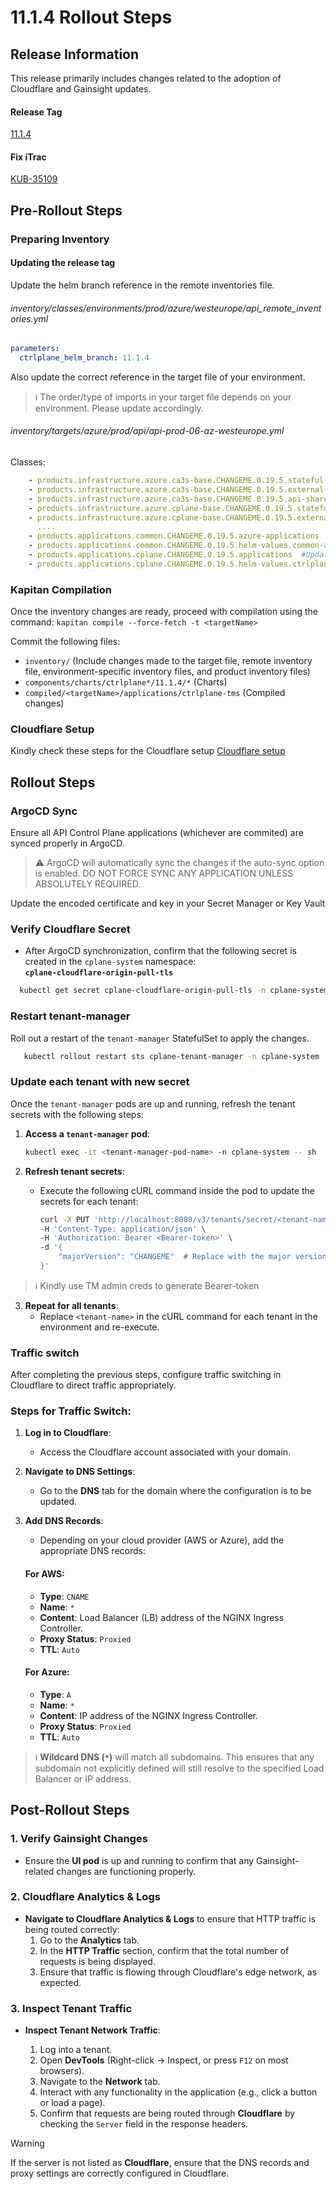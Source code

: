 # 11.1.4 Rollout Steps

## Release Information

This release primarily includes changes related to the adoption of Cloudflare and Gainsight updates.

#### Release Tag

[11.1.4](https://github.webmethods.io/AIM/kub-helm-charts-ctrlplane/releases/tag/11.1.4)


#### Fix iTrac

[KUB-35109](https://icoitrac.eur.ad.sag/browse/KUB-36094)

## Pre-Rollout Steps

### Preparing Inventory

#### Updating the release tag

Update the helm branch reference in the remote inventories file.

###### inventory/classes/environments/prod/azure/westeurope/api_remote_inventories.yml
```yaml
parameters:
  ctrlplane_helm_branch: 11.1.4
```

Also update the correct reference in the target file of your environment.

> :information_source: The order/type of imports in your target file depends on your environment. Please update accordingly.

###### inventory/targets/azure/prod/api/api-prod-06-az-westeurope.yml

Classes:
```yaml
    - products.infrastructure.azure.ca3s-base.CHANGEME.0.19.5.stateful-base  #Update the tag to corresponding release of common charts. Example: 
    - products.infrastructure.azure.ca3s-base.CHANGEME.0.19.5.external-module-deps  #Update the tag to corresponding release of common charts. Example: 
    - products.infrastructure.azure.ca3s-base.CHANGEME.0.19.5.api-shared-external-module-deps  #Update the tag to corresponding release of common charts. Example:
    - products.infrastructure.azure.cplane-base.CHANGEME.0.19.5.stateful-base  #Update this with tag: 11.1.4
    - products.infrastructure.azure.cplane-base.CHANGEME.0.19.5.external-module-deps  #Update this with tag: 11.1.4
      ....
    - products.applications.common.CHANGEME.0.19.5.azure-applications  #Update the tag to corresponding release of common charts. Example: 
    - products.applications.common.CHANGEME.0.19.5.helm-values.common-azure-values-wrapper  #Update the tag to corresponding release of common charts. Example: 
    - products.applications.cplane.CHANGEME.0.19.5.applications  #Update this with tag: 11.1.4
    - products.applications.cplane.CHANGEME.0.19.5.helm-values.ctrlplane-azure-values-wrapper  #Update this with tag: 11.1.4
```

### Kapitan Compilation

Once the inventory changes are ready, proceed with compilation using the command: `kapitan compile --force-fetch -t <targetName>`

Commit the following files:
* `inventory/` (Include changes made to the target file, remote inventory file, environment-specific inventory files, and product inventory files)
* `components/charts/ctrlplane*/11.1.4/*` (Charts)
* `compiled/<targetName>/applications/ctrlplane-tms` (Compiled changes)

###  Cloudflare Setup 

Kindly check these steps for the Cloudflare setup [Cloudflare setup](../common/cplane-cloudflare.md)


## Rollout Steps


### ArgoCD Sync
Ensure all API Control Plane applications (whichever are commited) are synced properly in ArgoCD.

> :warning: ArgoCD will automatically sync the changes if the auto-sync option is enabled. DO NOT FORCE SYNC ANY APPLICATION UNLESS ABSOLUTELY REQUIRED.
 
Update the encoded certificate and key in your Secret Manager or Key Vault

### Verify Cloudflare Secret

- After ArgoCD synchronization, confirm that the following secret is created in the `cplane-system` namespace:  
  **`cplane-cloudflare-origin-pull-tls`** 

```bash
  kubectl get secret cplane-cloudflare-origin-pull-tls -n cplane-system
```


### Restart tenant-manager

Roll out a restart of the `tenant-manager` StatefulSet to apply the changes.

```bash
   kubectl rollout restart sts cplane-tenant-manager -n cplane-system
```

### Update each tenant with new secret

Once the `tenant-manager` pods are up and running, refresh the tenant secrets with the following steps:

1. **Access a `tenant-manager` pod**:

     ```bash
     kubectl exec -it <tenant-manager-pod-name> -n cplane-system -- sh
     ```

2. **Refresh tenant secrets**:
   - Execute the following cURL command inside the pod to update the secrets for each tenant:
     ```bash
     curl -X PUT 'http://localhost:8080/v3/tenants/secret/<tenant-name>/cplane_ingress' \
     -H 'Content-Type: application/json' \
     -H 'Authorization: Bearer <Bearer-token>' \
     -d '{
         "majorVersion": "CHANGEME"  # Replace with the major version of the environment
     }'
     ```

> :information_source: Kindly use TM admin creds to generate Bearer-token

3. **Repeat for all tenants**:
   - Replace `<tenant-name>` in the cURL command for each tenant in the environment and re-execute.


### Traffic switch

After completing the previous steps, configure traffic switching in Cloudflare to direct traffic appropriately.

### Steps for Traffic Switch:


1. **Log in to Cloudflare**:
   - Access the Cloudflare account associated with your domain.

2. **Navigate to DNS Settings**:
   - Go to the **DNS** tab for the domain where the configuration is to be updated.

3. **Add DNS Records**:
   - Depending on your cloud provider (AWS or Azure), add the appropriate DNS records:

   #### **For AWS**:
   - **Type**: `CNAME`  
   - **Name**: `*`  
   - **Content**: Load Balancer (LB) address of the NGINX Ingress Controller.  
   - **Proxy Status**: `Proxied`  
   - **TTL**: `Auto`

   #### **For Azure**:
   - **Type**: `A`  
   - **Name**: `*`  
   - **Content**: IP address of the NGINX Ingress Controller.  
   - **Proxy Status**: `Proxied`  
   - **TTL**: `Auto`

> :information_source: **Wildcard DNS (`*`)** will match all subdomains. This ensures that any subdomain not explicitly defined will still resolve to the specified Load Balancer or IP address.  


## Post-Rollout Steps

### 1. Verify Gainsight Changes

- Ensure the **UI pod** is up and running to confirm that any Gainsight-related changes are functioning properly.

### 2. Cloudflare Analytics & Logs

- **Navigate to Cloudflare Analytics & Logs** to ensure that HTTP traffic is being routed correctly:
  1. Go to the **Analytics** tab.
  2. In the **HTTP Traffic** section, confirm that the total number of requests is being displayed.
  3. Ensure that traffic is flowing through Cloudflare's edge network, as expected.


### 3. Inspect Tenant Traffic

- **Inspect Tenant Network Traffic**:

  1. Log into a tenant.
  2. Open **DevTools** (Right-click -> Inspect, or press `F12` on most browsers).
  3. Navigate to the **Network** tab.
  4. Interact with any functionality in the application (e.g., click a button or load a page).
  5. Confirm that requests are being routed through **Cloudflare** by checking the `Server` field in the response headers.


> [!WARNING]
>  If the server is not listed as **Cloudflare**, ensure that the DNS records and proxy settings are correctly configured in Cloudflare.






